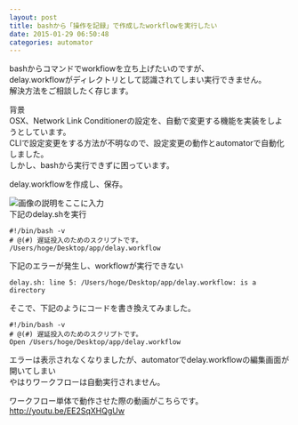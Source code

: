 ```yaml
---
layout: post
title: bashから「操作を記録」で作成したworkflowを実行したい
date: 2015-01-29 06:50:48
categories: automator
---
```

<p>bashからコマンドでworkfiowを立ち上げたいのですが、<br>
delay.workflowがディレクトリとして認識されてしまい実行できません。<br>
解決方法をご相談したく存じます。</p>

<p>背景<br>
OSX、Network Link Conditionerの設定を、自動で変更する機能を実装をしようとしています。<br>
CLIで設定変更をする方法が不明なので、設定変更の動作とautomatorで自動化しました。<br>
しかし、bashから実行できずに困っています。</p>

<p>delay.workflowを作成し、保存。</p>

<p><img src="https://i.stack.imgur.com/LPRRG.png" alt="画像の説明をここに入力"><br>
下記のdelay.shを実行</p>

<pre><code>#!/bin/bash -v
# @(#) 遅延投入のためのスクリプトです。
/Users/hoge/Desktop/app/delay.workflow
</code></pre>

<p>下記のエラーが発生し、workflowが実行できない</p>

<pre><code>delay.sh: line 5: /Users/hoge/Desktop/app/delay.workflow: is a directory
</code></pre>

<p>そこで、下記のようにコードを書き換えてみました。</p>

<pre><code>#!/bin/bash -v
# @(#) 遅延投入のためのスクリプトです。
Open /Users/hoge/Desktop/app/delay.workflow
</code></pre>

<p>エラーは表示されなくなりましたが、automatorでdelay.workflowの編集画面が開いてしまい<br>
やはりワークフローは自動実行されません。</p>

<p>ワークフロー単体で動作させた際の動画がこちらです。<br>
<a href="http://youtu.be/EE2SqXHQgUw" rel="nofollow noreferrer">http://youtu.be/EE2SqXHQgUw</a></p>
